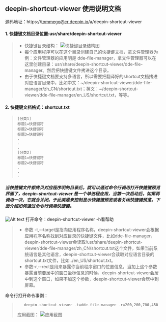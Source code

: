 ## deepin-shortcut-viewer 使用说明文档

源码地址：https://tommego@cr.deepin.io/a/deepin-shortcut-viewer
#### 1. 快捷键文档目录位置:usr/share/deepin-shortcut-viewer
>  * 快捷键目录结构：
 >![快捷键目录结构图](./file-tree.png)              
>  * 每个应用程序可以在这个目录创建自己的快捷键文档，拿文件管理器为例：文件管理器的应用明是 dde-file-manager，拿文件管理器可以在这里创建目录：usr/share/deepin-shortcut-viewer/dde-file-manager。然后把快捷键文件拷进这个目录。
>  * 由于快捷键文档要支持多语言，所以需要把翻译好的shortcut文档拷进对应语言目录中，比如中文：~/deepin-shortcut-viewer/dde-file-manager/zh_CN/shortcut.txt；英文：~/deepin-shortcut-viewer/dde-file-manager/en_US/shortcut.txt，等等。
#### 2. 快捷键文档格式：shortcut.txt
>     [分类1]                                
>     标题1=快捷键符                       
>     标题2=快捷键符                
>     标题3=快捷键符                
>     .
>     .
>     .
>     [分类2]
>     标题1=快捷键符
>     标题2=快捷键符
>     .
>     .
>     . 
##### 当快捷键文件都拷贝对应程序明的目录后，就可以通过命令行调用打开快捷键预览界面了，deepin-shortcut-viewer 是一个单进程应用，当第一次启动后，如果再调用一次，它就会关闭。于此类推来控制显示快捷键预览或者关闭快捷键预览。下面介绍如何通过命令行调用快捷键。
![Alt text](./cmd.png)
打开命令：deepin-shortcut-viewer -h看帮助
> * 参数 -t,--target是指向应用程序名称，deepin-shortcut-viewer会根据应用程序名称找到对应目录的快捷键文件，比如dde-file-manager，deepin-shortcut-viewer会读取/usr/share/deepin-shortcut-viewer/dde-file-manager/zh_CN/shortcut.txt这个文件，如果当前系统语言是其他语言，deepin-shortcut-viewer会读取对应语言目录的shortcut.txt文件，比如../en_US/shortcut.txt。
> * 参数-r,--rect是用来暴露你当前程序窗口的位置信息，当加上这个参数暴露当前要居中的窗口坐标信息的时候，deepin-shortcut-viewer会居中到这个窗口，如果不加这个参数，deepin-shortcut-viewer会居中到屏幕。

命令行打开命令事例：
>        deepin-shortcut-viewer -t=dde-file-manager -r=200,200,700,450
>  应用截图：
>  ![应用截图](./preview.png)
